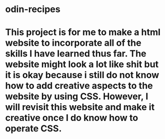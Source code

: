 # odin-recipes
# This project is for me to make a html website to incorporate all of the skills I have learned thus far. The website might look a lot like shit but it is okay because i still do not know how to add creative aspects to the website by using CSS. However, I will revisit this website and make it creative once I do know how to operate CSS.
